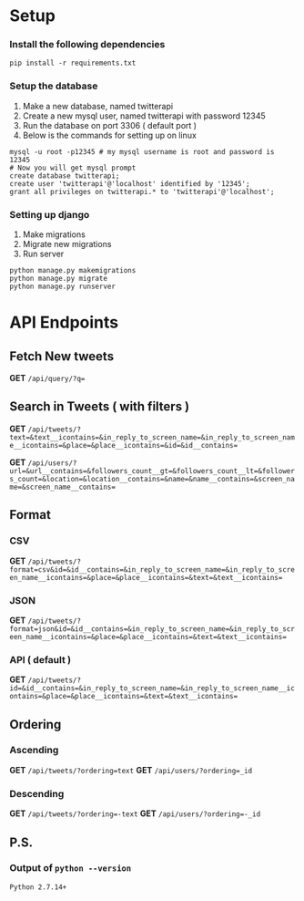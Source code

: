 # Setup
### Install the following dependencies
```
pip install -r requirements.txt
```
### Setup the database
1. Make a new database, named twitterapi
2. Create a new mysql user, named twitterapi with password 12345
3. Run the database on port 3306 ( default port )
4. Below is the commands for setting up on linux

```
mysql -u root -p12345 # my mysql username is root and password is 12345
# Now you will get mysql prompt
create database twitterapi;
create user 'twitterapi'@'localhost' identified by '12345';
grant all privileges on twitterapi.* to 'twitterapi'@'localhost';
```
### Setting up django
1. Make migrations
2. Migrate new migrations
3. Run server
```
python manage.py makemigrations
python manage.py migrate
python manage.py runserver
```

# API Endpoints 

## Fetch New tweets
**GET** `/api/query/?q=`

## Search in Tweets ( with filters )
**GET** `/api/tweets/?text=&text__icontains=&in_reply_to_screen_name=&in_reply_to_screen_name__icontains=&place=&place__icontains=&id=&id__contains=`

**GET** `/api/users/?url=&url__contains=&followers_count__gt=&followers_count__lt=&followers_count=&location=&location__contains=&name=&name__contains=&screen_name=&screen_name__contains=`

## Format
### CSV
**GET** `/api/tweets/?format=csv&id=&id__contains=&in_reply_to_screen_name=&in_reply_to_screen_name__icontains=&place=&place__icontains=&text=&text__icontains=`

### JSON
**GET** `/api/tweets/?format=json&id=&id__contains=&in_reply_to_screen_name=&in_reply_to_screen_name__icontains=&place=&place__icontains=&text=&text__icontains=`

### API ( default )
**GET** `/api/tweets/?id=&id__contains=&in_reply_to_screen_name=&in_reply_to_screen_name__icontains=&place=&place__icontains=&text=&text__icontains=`

## Ordering
### Ascending
**GET** `/api/tweets/?ordering=text`
**GET** `/api/users/?ordering=_id`

### Descending
**GET** `/api/tweets/?ordering=-text`
**GET** `/api/users/?ordering=-_id`


## P.S. 
### Output of `python --version`
```
Python 2.7.14+
```
